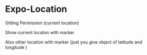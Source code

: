 # Expo-Location

Gitting Permission (current location)

Show current locaton with marker

Also other location with marker (just you give object of latitude and longitude )
